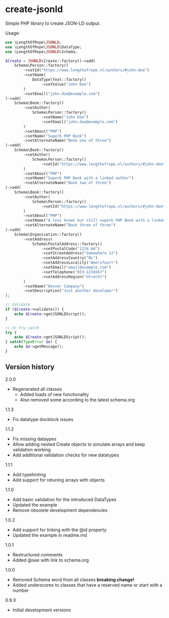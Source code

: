 # create-jsonld

Simple PHP library to create JSON-LD output.

Usage:
```php
use \LengthOfRope\JSONLD;
use \LengthOfRope\JSONLD\DataType;
use \LengthOfRope\JSONLD\Schema;

$Create = JSONLD\Create::factory()->add(
    Schema\Person::factory()
        ->setId("https://www.lengthofrope.nl/authors/#john-doe")
        ->setName(
            DataType\Text::factory()
                ->setValue("John Doe")
        )
        ->setEmail("john.doe@example.com")
)->add(
    Schema\Book::factory()
        ->setAuthor(
            Schema\Person::factory()
                ->setName("John Doe")
                ->setEmail("john.doe@example.com")
        )
        ->setAbout("PHP")
        ->setName("Superb PHP Book")
        ->setAlternateName("Book one of three")
)->add(
    Schema\Book::factory()
        ->setAuthor(
            Schema\Person::factory()
                ->setId("https://www.lengthofrope.nl/authors/#john-doe")
        )
        ->setAbout("PHP")
        ->setName("Superb PHP Book with a linked author")
        ->setAlternateName("Book two of three")
)->add(
    Schema\Book::factory()
        ->setAuthor(
            Schema\Person::factory()
                ->setId("https://www.lengthofrope.nl/authors/#john-doe")
        )
        ->setAbout("PHP")
        ->setName("A less known but still superb PHP Book with a linked author")
        ->setAlternateName("Book three of three")
)->add(
    Schema\Organization::factory()
        ->setAddress(
            Schema\PostalAddress::factory()
                ->setPostalCode("1234 AA")
                ->setStreetAddress("Somewhere 12")
                ->setAddressCountry("NL")
                ->setAddressLocality("Amersfoort")
                ->setEmail("email@example.com")
                ->setTelephone("033-1234567")
                ->setAddressRegion("Utrecht")
        )
        ->setName("Devver Company")
        ->setDescription("Just another developer")
);

// Validate
if ($Create->validate()) {
    echo $Create->getJSONLDScript();
}

// Or try catch
try {
    echo $Create->getJSONLDScript();
} catch(TypeError $e) {
    echo $e->getMessage();
}
```

## Version history
2.0.0

- Regenarated all classes
  - Added loads of new functionality
  - Also removed some according to the latest schema.org

1.1.3

- Fix datatype docblock issues

1.1.2

- Fix missing dataypes
- Allow adding nested Create objects to simulate arrays and keep validation working
- Add additional validation checks for new datatypes

1.1.1

- Add typehinting
- Add support for retuning arrays with objects

1.1.0

- Add basic validation for the introduced DataTypes
- Updated the example
- Remove obsolete development dependencies

1.0.2

- Add support for linking with the @id property
- Updated the example in readme.md

1.0.1
- Restructured comments
- Added @see with link to schema.org

1.0.0

- Removed Schema word from all classes **breaking change!**
- Added underscores to classes that have a reserved name or start with a number

0.9.X

- Initial development versions